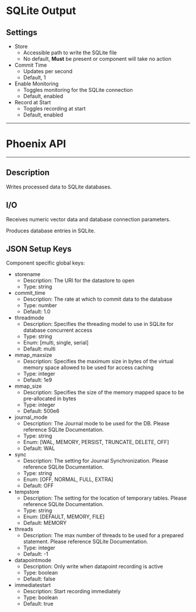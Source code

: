 # SQLite Output
## Settings
- Store
	- Accessible path to write the SQLite file
	- No default, **Must** be present or component will take no action
- Commit Time
    - Updates per second
    - Default, 1
- Enable Monitoring
    - Toggles monitoring for the SQLite connection
    - Default, enabled
- Record at Start
    - Toggles recording at start
    - Default, enabled
___
# Phoenix API
___
## Description

Writes processed data to SQLite databases.

## I/O

Receives numeric vector data and database connection parameters.

Produces database entries in SQLite.

## JSON Setup Keys

Component specific global keys:
- storename
  - Description: The URI for the datastore to open
  - Type: string
- commit_time
  - Description: The rate at which to commit data to the database
  - Type: number
  - Default: 1.0
- threadmode
  - Description: Specifies the threading model to use in SQLite for database concurrent access
  - Type: string
  - Enum: [multi, single, serial]
  - Default: multi
- mmap_maxsize
  - Description: Specifies the maximum size in bytes of the virtual memory space allowed to be used for access caching
  - Type: integer
  - Default: 1e9
- mmap_size
  - Description: Specifies the size of the memory mapped space to be pre-allocated in bytes
  - Type: integer
  - Default: 500e6
- journal_mode
  - Description: The Journal mode to be used for the DB. Please reference SQLite Documentation.
  - Type: string
  - Enum: [WAL, MEMORY, PERSIST, TRUNCATE, DELETE, OFF]
  - Default: WAL
- sync
  - Description: The setting for Journal Synchronization. Please reference SQLite Documentation.
  - Type: string
  - Enum: [OFF, NORMAL, FULL, EXTRA]
  - Default: OFF
- tempstore
  - Description: The setting for the location of temporary tables. Please reference SQLite Documentation.
  - Type: string
  - Enum: [DEFAULT, MEMORY, FILE]
  - Default: MEMORY
- threads
  - Description: The max number of threads to be used for a prepared statement. Please reference SQLite Documentation.
  - Type: integer
  - Default: -1
- datapointmode
  - Description: Only write when datapoint recording is active
  - Type: boolean
  - Default: false
- immediatestart
  - Description: Start recording immediately
  - Type: boolean
  - Default: true
